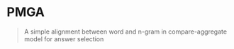 # PMGA
> A simple alignment between word and n-gram in compare-aggregate model for answer selection
